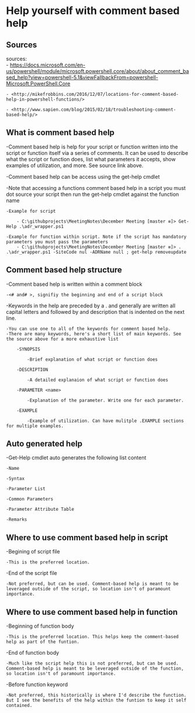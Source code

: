 # Help yourself with comment based help

## Sources

sources:  
    - <https://docs.microsoft.com/en-us/powershell/module/microsoft.powershell.core/about/about_comment_based_help?view=powershell-5.1&viewFallbackFrom=powershell-Microsoft.PowerShell.Core>

    - <http://mikefrobbins.com/2016/12/07/locations-for-comment-based-help-in-powershell-functions/>

    - <http://www.sapien.com/blog/2015/02/18/troubleshooting-comment-based-help/>


## What is comment based help

-Comment based help is help for your script or function written into the script or function itself via a series of comments. It can be used to describe what the script or function does, list what parameters it accepts, show examples of utilization, and more. See source link above.

-Comment based help can be access using the get-help cmdlet

-Note that accessing a functions comment based help in a script you must dot source your script then run the get-help cmdlet against the function name
    
    -Example for script

        - C:\githubprojects\MeetingNotes\December Meeting [master ≡]> Get-Help .\adr_wrapper.ps1
    
    -Example for function within script. Note if the script has mandatory parameters you must pass the parameters
        - C:\githubprojects\MeetingNotes\December Meeting [master ≡]> . .\adr_wrapper.ps1 -SiteCode nul -ADRName null ; get-help removeupdate
## Comment based help structure

-Comment based help is written within a comment block

    -<# and# >, signifiy the beginning and end of a script block

-Keywords in the help are preceded by a . and generally are written all capital letters and followed by and description that is indented on the next line.

    -You can use one to all of the keywords for comment based help.
    -There are many keywords, here's a short list of main keywords. See the source above for a more exhaustive list
    
        -SYNOPSIS

            -Brief explanation of what script or function does

        -DESCRIPTION

            -A detailed explanaion of what script or function does

        -PARAMETER <name>

            -Explanation of the parameter. Write one for each parameter.

        -EXAMPLE

            -Example of utilization. Can have mulitple .EXAMPLE sections for multiple examples.

## Auto generated help

-Get-Help cmdlet auto generates the following list content

    -Name
    
    -Syntax

    -Parameter List

    -Common Parameters

    -Parameter Attribute Table

    -Remarks


## Where to use comment based help in script

-Begining of script file

    -This is the preferred location.

-End of the script file

    -Not preferred, but can be used. Comment-based help is meant to be leveraged outside of the script, so location isn't of paramount importance.

## Where to use comment based help in function

-Beginning of function body

    -This is the preferred location. This helps keep the comment-based help as part of the funtion.

-End of function body

    -Much like the script help this is not preferred, but can be used. Comment-based help is meant to be leveraged outside of the function, so location isn't of paramount importance.

-Before function keyword

    -Not preferred, this historically is where I'd describe the function. But I see the benefits of the help within the funtion to keep it self contained.


